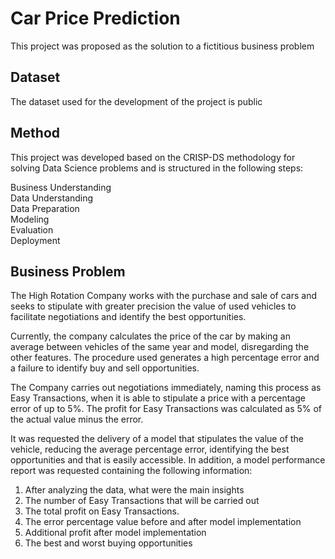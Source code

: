 # Car Price Prediction

This project was proposed as the solution to a fictitious business problem

## Dataset

The dataset used for the development of the project is public

## Method

This project was developed based on the CRISP-DS methodology for solving Data Science problems and is structured in the following steps:

Business Understanding\
Data Understanding\
Data Preparation\
Modeling\
Evaluation\
Deployment

## Business Problem

The High Rotation Company works with the purchase and sale of cars and seeks
to stipulate with greater precision the value of used vehicles to facilitate
negotiations and identify the best opportunities.

Currently, the company calculates the price of the car by making an average
between vehicles of the same year and model, disregarding the other features.
The procedure used generates a high percentage error and a failure to identify
buy and sell opportunities.

The Company carries out negotiations immediately, naming this process as 
Easy Transactions, when it is able to stipulate a price with a percentage 
error of up to 5%.
The profit for Easy Transactions was calculated as 5% of the actual value
minus the error.

It was requested the delivery of a model that stipulates the value of the
vehicle, reducing the average percentage error, identifying the best 
opportunities and that is easily accessible.
In addition, a model performance report was requested containing the 
following information:

1. After analyzing the data, what were the main insights
2. The number of Easy Transactions that will be carried out
3. The total profit on Easy Transactions.
4. The error percentage value before and after model implementation
5. Additional profit after model implementation
6. The best and worst buying opportunities
